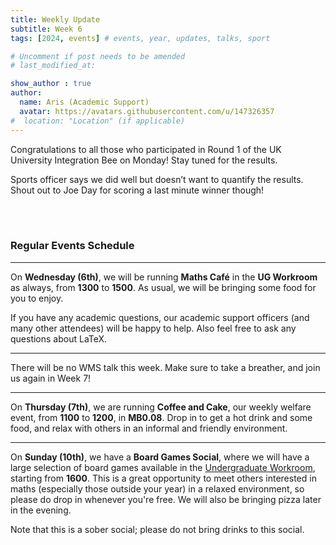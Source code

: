 ```yaml
---
title: Weekly Update
subtitle: Week 6
tags: [2024, events] # events, year, updates, talks, sport

# Uncomment if post needs to be amended
# last_modified_at:

show_author : true
author:
  name: Aris (Academic Support)
  avatar: https://avatars.githubusercontent.com/u/147326357
#  location: "Location" (if applicable)
---
```


Congratulations to all those who participated in Round 1 of the UK University Integration Bee on Monday! Stay tuned for the results.

Sports officer says we did well but doesn’t want to quantify the results. Shout out to Joe Day for scoring a last minute winner though!

<br/>
<br/>

### Regular Events Schedule

---

On **Wednesday (6th)**, we will be running **Maths Café** in the **UG Workroom** as always, from **1300** to **1500**. As usual, we will be bringing some food for you to enjoy.

If you have any academic questions, our academic support officers (and many other attendees) will be happy to help. Also feel free to ask any questions about LaTeX.

---

There will be no WMS talk this week. Make sure to take a breather, and join us again in Week 7!

---


On **Thursday (7th)**, we are running **Coffee and Cake**, our weekly welfare event, from **1100** to **1200**, in **MB0.08**. Drop in to get a hot drink and some food, and relax with others in an informal and friendly environment.

---

On **Sunday (10th)**, we have a **Board Games Social**, where we will have a large selection of board games available in the [Undergraduate Workroom](https://campus.warwick.ac.uk/search/623c88f9421e6f5928c0e63b?projectId=warwick), starting from **1600**. This is a great opportunity to meet others interested in maths (especially those outside your year) in a relaxed environment, so please do drop in whenever you're free. We will also be bringing pizza later in the evening.

Note that this is a sober social; please do not bring drinks to this social.
